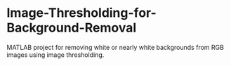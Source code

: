 # Image-Thresholding-for-Background-Removal
MATLAB project for removing white or nearly white backgrounds from RGB images using image thresholding.
